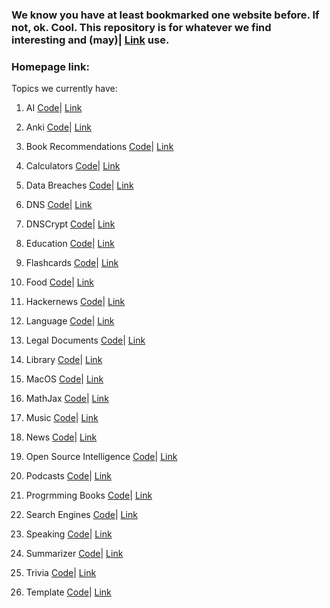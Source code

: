 ### We know you have at least bookmarked one website before. If not, ok. Cool. This repository is for whatever we find interesting and (may)| [Link]() use.

### Homepage link:

Topics we currently have:

1. AI [Code](https://github.com/Repository-of-Brightness/bookmarks/blob/main/topics/ai.html)| [Link]()
2. Anki [Code](https://github.com/Repository-of-Brightness/bookmarks/blob/main/topics/anki.html)| [Link]()
3. Book Recommendations [Code](https://github.com/Repository-of-Brightness/bookmarks/blob/main/topics/bookrecommendations.html)| [Link]()
4. Calculators [Code](https://github.com/Repository-of-Brightness/bookmarks/blob/main/topics/calculators.html)| [Link]()
5. Data Breaches [Code](https://github.com/Repository-of-Brightness/bookmarks/blob/main/topics/databreaches.html)| [Link]()
6. DNS [Code](https://github.com/Repository-of-Brightness/bookmarks/blob/main/topics/dns.html)| [Link]()
7. DNSCrypt [Code](https://github.com/Repository-of-Brightness/bookmarks/blob/main/topics/dnscrypt.html)| [Link]()
8. Education [Code](https://github.com/Repository-of-Brightness/bookmarks/blob/main/topics/education.html)| [Link]()
9. Flashcards [Code](https://github.com/Repository-of-Brightness/bookmarks/blob/main/topics/flashcards.html)| [Link]()
10. Food [Code](https://github.com/Repository-of-Brightness/bookmarks/blob/main/topics/food.html)| [Link]()
11. Hackernews [Code](https://github.com/Repository-of-Brightness/bookmarks/blob/main/topics/hackernews.html)| [Link]()
12. Language [Code](https://github.com/Repository-of-Brightness/bookmarks/blob/main/topics/language.html)| [Link]()
13. Legal Documents [Code](https://github.com/Repository-of-Brightness/bookmarks/blob/main/topics/legaldocuments.html)| [Link]()
14. Library [Code](https://github.com/Repository-of-Brightness/bookmarks/blob/main/topics/library.html)| [Link]()
15. MacOS [Code](https://github.com/Repository-of-Brightness/bookmarks/blob/main/topics/macos.html)| [Link]()
16. MathJax [Code](https://github.com/Repository-of-Brightness/bookmarks/blob/main/topics/mathjax.html)| [Link]()
17. Music [Code](https://github.com/Repository-of-Brightness/bookmarks/blob/main/topics/music.html)| [Link]()
18. News [Code](https://github.com/Repository-of-Brightness/bookmarks/blob/main/topics/news.html)| [Link]()
19. Open Source Intelligence [Code](https://github.com/Repository-of-Brightness/bookmarks/blob/main/topics/osint.html)| [Link]()
20. Podcasts [Code](https://github.com/Repository-of-Brightness/bookmarks/blob/main/topics/podcasts.html)| [Link]()
21. Progrmming Books [Code](https://github.com/Repository-of-Brightness/bookmarks/blob/main/topics/programmingbooks.html)| [Link]()
22. Search Engines [Code](https://github.com/Repository-of-Brightness/bookmarks/blob/main/topics/searchengines.html)| [Link]()
23. Speaking [Code](https://github.com/Repository-of-Brightness/bookmarks/blob/main/topics/speaking.html)| [Link]()
24. Summarizer [Code](https://github.com/Repository-of-Brightness/bookmarks/blob/main/topics/summarizer.html)| [Link]()
25. Trivia [Code](https://github.com/Repository-of-Brightness/bookmarks/blob/main/topics/trivia.html)| [Link]()

26. Template [Code](https://github.com/Repository-of-Brightness/bookmarks/blob/main/topics/.html)| [Link]()
